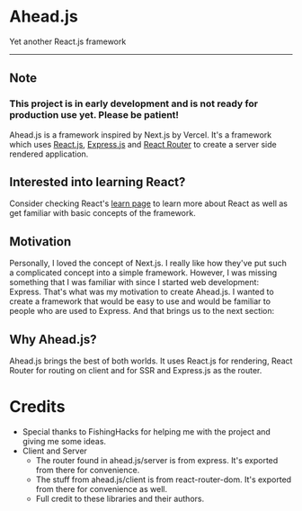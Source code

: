# Ahead.js

Yet another React.js framework

---

## Note

### This project is in early development and is not ready for production use yet. Please be patient!

Ahead.js is a framework inspired by Next.js by Vercel. It's a framework which uses [React.js](https://react.dev), [Express.js](https://expressjs.com) and [React Router](https://reactrouter.com) to create a server side rendered application.

## Interested into learning React?

Consider checking React's [learn page](https://react.dev/learn) to learn more about React as well as get familiar with basic concepts of the framework.

## Motivation

Personally, I loved the concept of Next.js. I really like how they've put such a complicated concept into a simple framework. However, I was missing something that I was familiar with since I started web development: Express. That's what was my motivation to create Ahead.js. I wanted to create a framework that would be easy to use and would be familiar to people who are used to Express. And that brings us to the next section:

## Why Ahead.js?

Ahead.js brings the best of both worlds. It uses React.js for rendering, React Router for routing on client and for SSR and Express.js as the router.

# Credits

- Special thanks to FishingHacks for helping me with the project and giving me some ideas.
- Client and Server
  - The router found in ahead.js/server is from express. It's exported from there for convenience.
  - The stuff from ahead.js/client is from react-router-dom. It's exported from there for convenience as well.
  - Full credit to these libraries and their authors.

